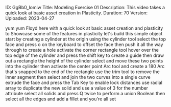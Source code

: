 ID: GgBb0_lomiw
Title: Modeling Exercise 01
Description: This video takes a quick look at basic asset creation in Plasticity.
Duration: 70
Version: 
Uploaded: 2023-04-27

yum yum Floyd here with a quick look at
basic asset creation and plasticity to
Showcase some of the features in
plasticity let's build this simple
object start by creating a cylinder at
the origin using the cylinder tool
select the top face and press o on the
keyboard to offset the face then push it
all the way through to create a hole
activate the corner rectangle tool hover
over the top edge of the cylinder and
press the shift key to create a guide
then draw out a rectangle the height of
the cylinder select and move these two
points into the cylinder
then activate the center point Arc tool
and create a 180 Arc that's snapped to
the end of the rectangle use the trim
tool to remove the inner segment
then select and join the two curves into
a single curve extrude the face and
press the Tab Key to enable lock
distances
use radial array to duplicate the new
solid and use a value of 3 for the
number attribute
select all solids and press Q twice to
perform a union Boolean
then select all the edges and add a
fillet and you're all set

